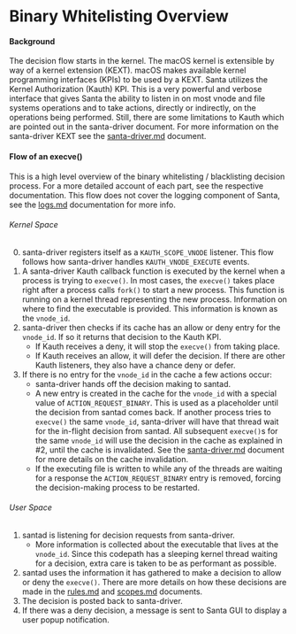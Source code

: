 # Binary Whitelisting Overview

#### Background

The decision flow starts in the kernel. The macOS kernel is extensible by way of a kernel extension (KEXT). macOS makes available kernel programming interfaces (KPIs) to be used by a KEXT. Santa utilizes the Kernel Authorization (Kauth) KPI. This is a very powerful and verbose interface that gives Santa the ability to listen in on most vnode and file systems operations and to take actions, directly or indirectly, on the operations being performed. Still, there are some limitations to Kauth which are pointed out in the santa-driver document. For more information on the santa-driver KEXT see the [santa-driver.md](../details/santa-driver.md) document.

#### Flow of an execve()

This is a high level overview of the binary whitelisting / blacklisting decision process. For a more detailed account of each part, see the respective documentation. This flow does not cover the logging component of Santa, see the [logs.md](../details/logs.md) documentation for more info.

###### Kernel Space

0. santa-driver registers itself as a `KAUTH_SCOPE_VNODE` listener. This flow follows how santa-driver handles `KAUTH_VNODE_EXECUTE` events.
1. A santa-driver Kauth callback function is executed by the kernel when a process is trying to `execve()`. In most cases, the `execve()` takes place right after a process calls `fork()` to start a new process. This function is running on a kernel thread representing the new process. Information on where to find the executable is provided. This information is known as the `vnode_id`.
2. santa-driver then checks if its cache has an allow or deny entry for the `vnode_id`. If so it returns that decision to the Kauth KPI. 
   * If Kauth receives a deny, it will stop the `execve()` from taking place. 
   * If Kauth receives an allow, it will defer the decision. If there are other Kauth listeners, they also have a chance deny or defer.
3. If there is no entry for the `vnode_id` in the cache a few actions occur:
   * santa-driver hands off the decision making to santad.
   * A new entry is created in the cache for the `vnode_id` with a special value of `ACTION_REQUEST_BINARY`.  This is used as a placeholder until the decision from santad comes back. If another process tries to `execve()` the same `vnode_id`, santa-driver will have that thread wait for the in-flight decision from santad. All subsequent `execve()`s for the same `vnode_id` will use the decision in the cache as explained in #2, until the cache is invalidated. See the [santa-driver.md](../details/santa-driver.md) document for more details on the cache invalidation.
   * If the executing file is written to while any of the threads are waiting for a response the `ACTION_REQUEST_BINARY` entry is removed, forcing the decision-making process to be restarted.

###### User Space

1. santad is listening for decision requests from santa-driver.
   * More information is collected about the executable that lives at the `vnode_id`. Since this codepath has a sleeping kernel thread waiting for a decision, extra care is taken to be as performant as possible.
2. santad uses the information it has gathered to make a decision to allow or deny the `execve()`. There are more details on how these decisions are made in the [rules.md](../details/rules.md) and [scopes.md](../details/scopes.md) documents.
3. The decision is posted back to santa-driver.
4. If there was a deny decision, a message is sent to Santa GUI to display a user popup notification.


